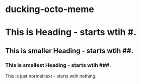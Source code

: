 ducking-octo-meme
=================

# This is Heading - starts wtih \#.

## This is smaller Heading - starts wtih \##.

### This is smallest Heading - starts wtih \###.

This is just normal text - starts wtih nothing.
